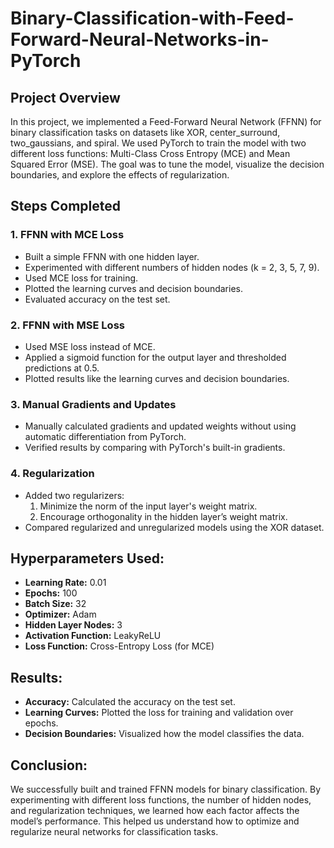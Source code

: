 # Binary-Classification-with-Feed-Forward-Neural-Networks-in-PyTorch

## Project Overview
In this project, we implemented a Feed-Forward Neural Network (FFNN) for binary classification tasks on datasets like XOR, center_surround, two_gaussians, and spiral. We used PyTorch to train the model with two different loss functions: Multi-Class Cross Entropy (MCE) and Mean Squared Error (MSE). The goal was to tune the model, visualize the decision boundaries, and explore the effects of regularization.

## Steps Completed

### 1. **FFNN with MCE Loss**
- Built a simple FFNN with one hidden layer.
- Experimented with different numbers of hidden nodes (k = 2, 3, 5, 7, 9).
- Used MCE loss for training.
- Plotted the learning curves and decision boundaries.
- Evaluated accuracy on the test set.

### 2. **FFNN with MSE Loss**
- Used MSE loss instead of MCE.
- Applied a sigmoid function for the output layer and thresholded predictions at 0.5.
- Plotted results like the learning curves and decision boundaries.

### 3. **Manual Gradients and Updates**
- Manually calculated gradients and updated weights without using automatic differentiation from PyTorch.
- Verified results by comparing with PyTorch's built-in gradients.

### 4. **Regularization**
- Added two regularizers:
  1. Minimize the norm of the input layer's weight matrix.
  2. Encourage orthogonality in the hidden layer’s weight matrix.
- Compared regularized and unregularized models using the XOR dataset.

## Hyperparameters Used:
- **Learning Rate:** 0.01
- **Epochs:** 100
- **Batch Size:** 32
- **Optimizer:** Adam
- **Hidden Layer Nodes:** 3
- **Activation Function:** LeakyReLU
- **Loss Function:** Cross-Entropy Loss (for MCE)

## Results:
- **Accuracy:** Calculated the accuracy on the test set.
- **Learning Curves:** Plotted the loss for training and validation over epochs.
- **Decision Boundaries:** Visualized how the model classifies the data.

## Conclusion:
We successfully built and trained FFNN models for binary classification. By experimenting with different loss functions, the number of hidden nodes, and regularization techniques, we learned how each factor affects the model’s performance. This helped us understand how to optimize and regularize neural networks for classification tasks.

